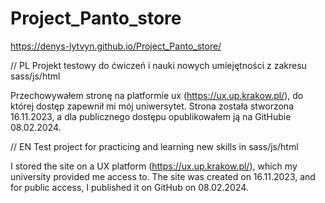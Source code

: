 # Project_Panto_store

https://denys-lytvyn.github.io/Project_Panto_store/


// PL
Projekt testowy do ćwiczeń i nauki nowych umiejętności z zakresu sass/js/html

Przechowywałem stronę na platformie ux (https://ux.up.krakow.pl/), do której dostęp zapewnił mi mój uniwersytet. Strona została stworzona 16.11.2023, a dla publicznego dostępu opublikowałem ją na GitHubie 08.02.2024.



// EN
Test project for practicing and learning new skills in sass/js/html

I stored the site on a UX platform (https://ux.up.krakow.pl/), which my university provided me access to. The site was created on 16.11.2023, and for public access, I published it on GitHub on 08.02.2024.
